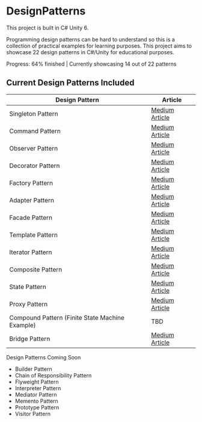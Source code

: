 # DesignPatterns #
This project is built in C# Unity 6.

Programming design patterns can be hard to understand so this is a collection of practical examples for learning purposes.
This project aims to showcase 22 design patterns in C#/Unity for educational purposes.

Progress: 64% finished | Currently showcasing 14 out of 22 patterns

## Current Design Patterns Included ##
Design Pattern | Article
-----------|-----------
Singleton Pattern | [Medium Article](https://medium.com/unity-coder-corner/unity-the-singleton-pattern-1cfdfac7c999?sk=22cf4fa70d05902a413e4984c487be61)
Command Pattern | [Medium Article](https://medium.com/unity-coder-corner/unity-the-command-pattern-f87273ae96d0?sk=4c23f2a93ac3a17c57d1fb4b04bd8798)
Observer Pattern | [Medium Article](https://medium.com/unity-coder-corner/unity-the-observer-pattern-767ac65ed7bb?sk=b132b5589e6050580f008f1f1b82dcf2)
Decorator Pattern | [Medium Article](https://medium.com/unity-coder-corner/unity-the-decorator-pattern-a375f6f4d462?sk=ec7e23f5c3f29499aada782e2f9f160e)
Factory Pattern | [Medium Article](https://medium.com/unity-coder-corner/unity-the-factory-pattern-0af7ffff2eb5?sk=b13dc76b45831e3c6c19df67bf375b2b)
Adapter Pattern | [Medium Article](https://medium.com/unity-coder-corner/unity-the-adapter-pattern-bee31af80739?sk=27e8ad042aad8b9c157d379fa6ce6115)
Facade Pattern | [Medium Article](https://medium.com/unity-coder-corner/unity-the-facade-pattern-2db198b06558?sk=773aeb128fc8c168669ff0925956ed58)
Template Pattern | [Medium Article](https://medium.com/unity-coder-corner/unity-the-template-pattern-fda248a1a0e8?sk=850dd92987c1a465e9bfaf417eda1c19)
Iterator Pattern | [Medium Article](https://medium.com/@MJQuinn/unity-the-iterator-pattern-0dc756f9dbda?sk=fc4238fcd646f08d4ddd79134044433a)
Composite Pattern | [Medium Article](https://medium.com/unity-coder-corner/unity-the-composite-pattern-ca8342b7660d?sk=47d5b234c7721fbad4a75653231276b1)
State Pattern | [Medium Article](https://medium.com/@MJQuinn/unity-the-state-pattern-ee067fe8bf1b?sk=815c9d4995cc05e435df0d7393886eec)
Proxy Pattern | [Medium Article](https://medium.com/@MJQuinn/unity-proxy-pattern-1998c8e270b1?sk=94288784e4343a45a5c40ebe6832349e)
Compound Pattern (Finite State Machine Example)| TBD
Bridge Pattern | [Medium Article](https://medium.com/@MJQuinn/unity-bridge-pattern-8533832c0981?sk=3e23d75044e465027df5250e4cdd0ddf)



Design Patterns Coming Soon
- Builder Pattern
- Chain of Responsibility Pattern
- Flyweight Pattern
- Interpreter Pattern
- Mediator Pattern
- Memento Pattern
- Prototype Pattern
- Visitor Pattern

